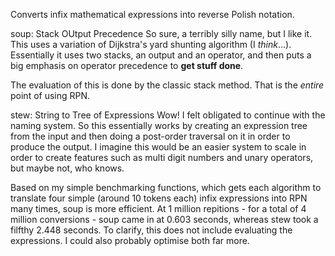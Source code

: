 Converts infix mathematical expressions into reverse Polish notation.

soup: Stack OUtput Precedence
So sure, a terribly silly name, but I like it. This uses a variation of
Dijkstra's yard shunting algorithm (I *think*...). Essentially it uses two
stacks, an output and an operator, and then puts a big emphasis on operator
precedence to **get stuff done**.

The evaluation of this is done by the classic stack method. That is the *entire*
point of using RPN.


stew: String to Tree of Expressions Wow!
I felt obligated to continue with the naming system. So this essentially works
by creating an expression tree from the input and then doing a post-order
traversal on it in order to produce the output. I imagine this would be an
easier system to scale in order to create features such as multi digit numbers
and unary operators, but maybe not, who knows.



Based on my simple benchmarking functions, which gets each algorithm to
translate four simple (around 10 tokens each) infix expressions into RPN many
times, soup is more efficient. At 1 million repitions - for a total of 4 million
conversions - soup came in at 0.603 seconds, whereas stew took a filfthy 2.448
seconds. To clarify, this does not include evaluating the expressions. I could
also probably optimise both far more.
